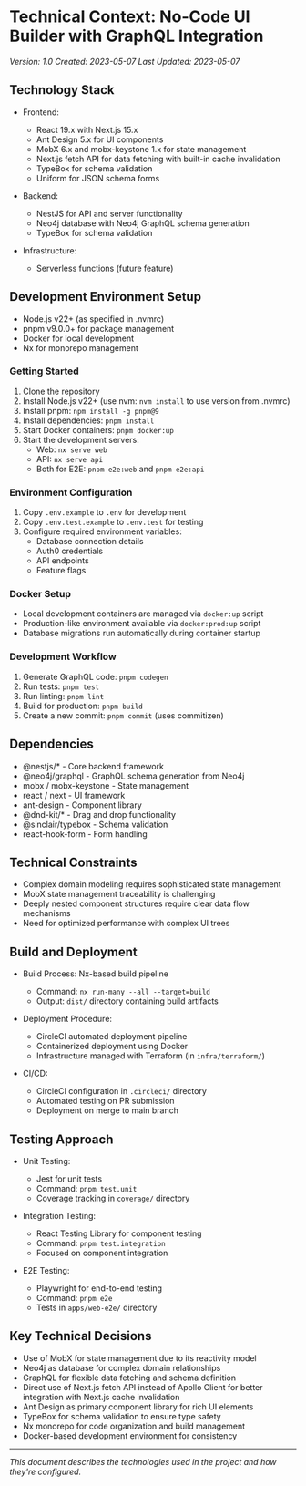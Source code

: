 # Technical Context: No-Code UI Builder with GraphQL Integration

_Version: 1.0_
_Created: 2023-05-07_
_Last Updated: 2023-05-07_

## Technology Stack

- Frontend:

  - React 19.x with Next.js 15.x
  - Ant Design 5.x for UI components
  - MobX 6.x and mobx-keystone 1.x for state management
  - Next.js fetch API for data fetching with built-in cache invalidation
  - TypeBox for schema validation
  - Uniform for JSON schema forms

- Backend:

  - NestJS for API and server functionality
  - Neo4j database with Neo4j GraphQL schema generation
  - TypeBox for schema validation

- Infrastructure:
  - Serverless functions (future feature)

## Development Environment Setup

- Node.js v22+ (as specified in .nvmrc)
- pnpm v9.0.0+ for package management
- Docker for local development
- Nx for monorepo management

### Getting Started

1. Clone the repository
2. Install Node.js v22+ (use nvm: `nvm install` to use version from .nvmrc)
3. Install pnpm: `npm install -g pnpm@9`
4. Install dependencies: `pnpm install`
5. Start Docker containers: `pnpm docker:up`
6. Start the development servers:
   - Web: `nx serve web`
   - API: `nx serve api`
   - Both for E2E: `pnpm e2e:web` and `pnpm e2e:api`

### Environment Configuration

1. Copy `.env.example` to `.env` for development
2. Copy `.env.test.example` to `.env.test` for testing
3. Configure required environment variables:
   - Database connection details
   - Auth0 credentials
   - API endpoints
   - Feature flags

### Docker Setup

- Local development containers are managed via `docker:up` script
- Production-like environment available via `docker:prod:up` script
- Database migrations run automatically during container startup

### Development Workflow

1. Generate GraphQL code: `pnpm codegen`
2. Run tests: `pnpm test`
3. Run linting: `pnpm lint`
4. Build for production: `pnpm build`
5. Create a new commit: `pnpm commit` (uses commitizen)

## Dependencies

- @nestjs/\* - Core backend framework
- @neo4j/graphql - GraphQL schema generation from Neo4j
- mobx / mobx-keystone - State management
- react / next - UI framework
- ant-design - Component library
- @dnd-kit/\* - Drag and drop functionality
- @sinclair/typebox - Schema validation
- react-hook-form - Form handling

## Technical Constraints

- Complex domain modeling requires sophisticated state management
- MobX state management traceability is challenging
- Deeply nested component structures require clear data flow mechanisms
- Need for optimized performance with complex UI trees

## Build and Deployment

- Build Process: Nx-based build pipeline

  - Command: `nx run-many --all --target=build`
  - Output: `dist/` directory containing build artifacts

- Deployment Procedure:

  - CircleCI automated deployment pipeline
  - Containerized deployment using Docker
  - Infrastructure managed with Terraform (in `infra/terraform/`)

- CI/CD:
  - CircleCI configuration in `.circleci/` directory
  - Automated testing on PR submission
  - Deployment on merge to main branch

## Testing Approach

- Unit Testing:

  - Jest for unit tests
  - Command: `pnpm test.unit`
  - Coverage tracking in `coverage/` directory

- Integration Testing:

  - React Testing Library for component testing
  - Command: `pnpm test.integration`
  - Focused on component integration

- E2E Testing:
  - Playwright for end-to-end testing
  - Command: `pnpm e2e`
  - Tests in `apps/web-e2e/` directory

## Key Technical Decisions

- Use of MobX for state management due to its reactivity model
- Neo4j as database for complex domain relationships
- GraphQL for flexible data fetching and schema definition
- Direct use of Next.js fetch API instead of Apollo Client for better integration with Next.js cache invalidation
- Ant Design as primary component library for rich UI elements
- TypeBox for schema validation to ensure type safety
- Nx monorepo for code organization and build management
- Docker-based development environment for consistency

---

_This document describes the technologies used in the project and how they're configured._
